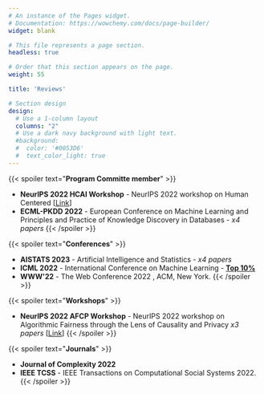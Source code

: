 ```yaml
---
# An instance of the Pages widget.
# Documentation: https://wowchemy.com/docs/page-builder/
widget: blank

# This file represents a page section.
headless: true

# Order that this section appears on the page.
weight: 55

title: 'Reviews'

# Section design
design:
  # Use a 1-column layout
  columns: "2"
  # Use a dark navy background with light text.
  #background:
  #  color: '#0053D6'
  #  text_color_light: true
---
```


{{< spoiler text="**Program Committe member**" >}}
* **NeurIPS 2022 HCAI Workshop** - NeurIPS 2022 workshop on Human Centered  [[Link](https://hcai-at-neurips.github.io/site/)]
* **ECML-PKDD 2022** - European Conference on Machine Learning and Principles and Practice of Knowledge Discovery in Databases - *x4 papers*
{{< /spoiler >}}

{{< spoiler text="**Conferences**" >}}
* **AISTATS 2023** - Artificial Intelligence and Statistics - *x4 papers*
* **ICML 2022** - International Conference on Machine Learning - **[Top 10%](https://icml.cc/Conferences/2022/Reviewers#:~:text=Outstanding%20Reviewers)**
* **WWW'22** - The Web Conference 2022 , ACM, New York.
{{< /spoiler >}}

{{< spoiler text="**Workshops**" >}}
* **NeurIPS 2022 AFCP Workshop** - NeurIPS 2022 workshop on Algorithmic Fairness through the Lens of Causality and Privacy *x3 papers* [[Link](https://www.afciworkshop.org/)]
{{< /spoiler >}}

{{< spoiler text="**Journals**" >}}
* **Journal of Complexity 2022**
* **IEEE TCSS** - IEEE Transactions on Computational Social Systems 2022.
{{< /spoiler >}}